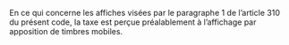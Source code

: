 En ce qui concerne les affiches visées par le paragraphe 1 de l’article 310 du présent code, la taxe est perçue préalablement à l’affichage par apposition de timbres mobiles.
